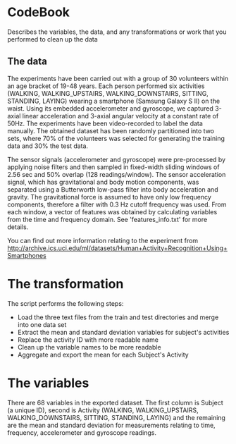 # CodeBook
Describes the variables, the data, and any transformations or work that you performed to clean up the data
## The data
The experiments have been carried out with a group of 30 volunteers within an age bracket of 19-48 years. Each person performed six activities (WALKING, WALKING_UPSTAIRS, WALKING_DOWNSTAIRS, SITTING, STANDING, LAYING) wearing a smartphone (Samsung Galaxy S II) on the waist. Using its embedded accelerometer and gyroscope, we captured 3-axial linear acceleration and 3-axial angular velocity at a constant rate of 50Hz. The experiments have been video-recorded to label the data manually. The obtained dataset has been randomly partitioned into two sets, where 70% of the volunteers was selected for generating the training data and 30% the test data. 

The sensor signals (accelerometer and gyroscope) were pre-processed by applying noise filters and then sampled in fixed-width sliding windows of 2.56 sec and 50% overlap (128 readings/window). The sensor acceleration signal, which has gravitational and body motion components, was separated using a Butterworth low-pass filter into body acceleration and gravity. The gravitational force is assumed to have only low frequency components, therefore a filter with 0.3 Hz cutoff frequency was used. From each window, a vector of features was obtained by calculating variables from the time and frequency domain. See 'features_info.txt' for more details. 

You can find out more information relating to the experiment from
http://archive.ics.uci.edu/ml/datasets/Human+Activity+Recognition+Using+Smartphones

# The transformation
The script performs the following steps:
* Load the three text files from the train and test directories and merge into one data set
* Extract the mean and standard deviation variables for subject's activities
* Replace the activity ID with more readable name
* Clean up the variable names to be more readable
* Aggregate and export the mean for each Subject's Activity

# The variables
There are 68 variables in the exported dataset.  The first column is Subject (a unique ID), second is Activity (WALKING, WALKING_UPSTAIRS, WALKING_DOWNSTAIRS, SITTING, STANDING, LAYING) and the remaining are the mean and standard deviation for measurements relating to time, frequency, accelerometer and gyroscope readings.
